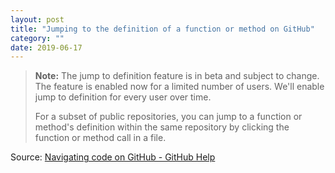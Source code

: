 ```yaml
---
layout: post
title: "Jumping to the definition of a function or method on GitHub"
category: ""
date: 2019-06-17
---
```


> **Note:** The jump to definition feature is in beta and subject to change. The feature is enabled now for a limited number of users. We'll enable jump to definition for every user over time.
>
> For a subset of public repositories, you can jump to a function or method's definition within the same repository by clicking the function or method call in a file.

Source: [Navigating code on GitHub - GitHub Help](https://help.github.com/en/articles/navigating-code-on-github#jumping-to-the-definition-of-a-function-or-method)

